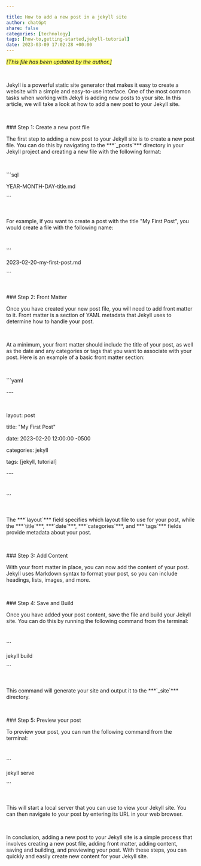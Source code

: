 ```yaml
---

title: How to add a new post in a jekyll site
author: chatGpt
share: false
categories: [technology]
tags: [how-to,getting-started,jekyll-tutorial]
date: 2023-03-09 17:02:28 +00:00
---
```



<p>


</p><p><em style="background-color: rgb(255, 255, 102);">[This file has been updated by the author.]</em></p><p><em><span class="ql-cursor">﻿﻿</span></em></p><p>Jekyll is a powerful static site generator that makes it easy to create a website with a simple and easy-to-use interface. One of the most common tasks when working with Jekyll is adding new posts to your site. In this article, we will take a look at how to add a new post to your Jekyll site.</p><p><br></p><p>### Step 1: Create a new post file</p><p>The first step to adding a new post to your Jekyll site is to create a new post file. You can do this by navigating to the ***`_posts`*** directory in your Jekyll project and creating a new file with the following format:</p><p><br></p><p>```sql</p><p>YEAR-MONTH-DAY-title.md</p><p>```</p><p><br></p><p>For example, if you want to create a post with the title "My First Post", you would create a file with the following name:</p><p><br></p><p>```</p><p>2023-02-20-my-first-post.md</p><p>```</p><p><br></p><p>### Step 2: Front Matter</p><p>Once you have created your new post file, you will need to add front matter to it. Front matter is a section of YAML metadata that Jekyll uses to determine how to handle your post.</p><p><br></p><p>At a minimum, your front matter should include the title of your post, as well as the date and any categories or tags that you want to associate with your post. Here is an example of a basic front matter section:</p><p><br></p><p>```yaml</p><p>
---
</p><p><br></p><p>layout: post</p><p>title: "My First Post"</p><p>date: 2023-02-20 12:00:00 -0500</p><p>categories: jekyll</p><p>tags: [jekyll, tutorial]</p><p>
---
</p><p><br></p><p>```</p><p><br></p><p>The ***`layout`*** field specifies which layout file to use for your post, while the ***`title`***, ***`date`***, ***`categories`***, and ***`tags`*** fields provide metadata about your post.</p><p><br></p><p>### Step 3: Add Content</p><p>With your front matter in place, you can now add the content of your post. Jekyll uses Markdown syntax to format your post, so you can include headings, lists, images, and more.</p><p><br></p><p>### Step 4: Save and Build</p><p>Once you have added your post content, save the file and build your Jekyll site. You can do this by running the following command from the terminal:</p><p><br></p><p>```</p><p>jekyll build</p><p>```</p><p><br></p><p>This command will generate your site and output it to the ***`_site`*** directory.</p><p><br></p><p>### Step 5: Preview your post</p><p>To preview your post, you can run the following command from the terminal:</p><p><br></p><p>```</p><p>jekyll serve</p><p>```</p><p><br></p><p>This will start a local server that you can use to view your Jekyll site. You can then navigate to your post by entering its URL in your web browser.</p><p><br></p><p>In conclusion, adding a new post to your Jekyll site is a simple process that involves creating a new post file, adding front matter, adding content, saving and building, and previewing your post. With these steps, you can quickly and easily create new content for your Jekyll site.</p><p><br></p><p>

</p>